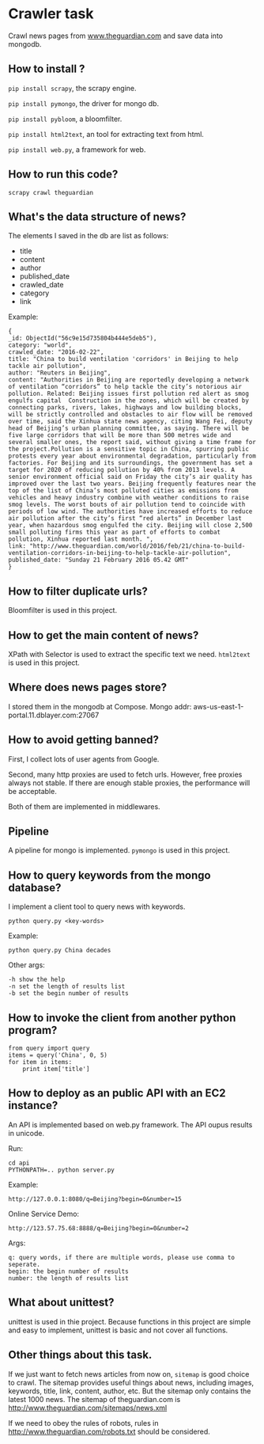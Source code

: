 # Crawler task 

Crawl news pages from www.theguardian.com and save data into mongodb.

## How to install ?

`pip install scrapy`, the scrapy engine.

`pip install pymongo`, the driver for mongo db.

`pip install pybloom`, a bloomfilter.

`pip install html2text`, an tool for extracting text from html.

`pip install web.py`, a framework for web.

## How to run this code?

`scrapy crawl theguardian`

## What's the data structure of news?
The elements I saved in the db are list as follows:

* title
* content
* author
* published_date
* crawled_date
* category
* link

Example:

    {
    _id: ObjectId("56c9e15d735804b444e5deb5"),
    category: "world",
    crawled_date: "2016-02-22",
    title: "China to build ventilation 'corridors' in Beijing to help tackle air pollution",
    author: "Reuters in Beijing",
    content: "Authorities in Beijing are reportedly developing a network of ventilation “corridors” to help tackle the city’s notorious air pollution. Related: Beijing issues first pollution red alert as smog engulfs capital  Construction in the zones, which will be created by connecting parks, rivers, lakes, highways and low building blocks, will be strictly controlled and obstacles to air flow will be removed over time, said the Xinhua state news agency, citing Wang Fei, deputy head of Beijing’s urban planning committee, as saying. There will be five large corridors that will be more than 500 metres wide and several smaller ones, the report said, without giving a time frame for the project.Pollution is a sensitive topic in China, spurring public protests every year about environmental degradation, particularly from factories. For Beijing and its surroundings, the government has set a target for 2020 of reducing pollution by 40% from 2013 levels. A senior environment official said on Friday the city’s air quality has improved over the last two years. Beijing frequently features near the top of the list of China’s most polluted cities as emissions from vehicles and heavy industry combine with weather conditions to raise smog levels. The worst bouts of air pollution tend to coincide with periods of low wind. The authorities have increased efforts to reduce air pollution after the city’s first “red alerts” in December last year, when hazardous smog engulfed the city. Beijing will close 2,500 small polluting firms this year as part of efforts to combat pollution, Xinhua reported last month. ",
    link: "http://www.theguardian.com/world/2016/feb/21/china-to-build-ventilation-corridors-in-beijing-to-help-tackle-air-pollution",
    published_date: "Sunday 21 February 2016 05.42 GMT"
    }

## How to filter duplicate urls?
Bloomfilter is used in this project.

## How to get the main content of news?
XPath with Selector is used to extract the specific text we need.
`html2text` is used in this project.

## Where does news pages store?
I stored them in the mongodb at Compose.
Mongo addr: aws-us-east-1-portal.11.dblayer.com:27067

## How to avoid getting banned?

First, I collect lots of user agents from Google.

Second, many http proxies are used to fetch urls. However, free proxies always not stable. If there are enough stable proxies, the performance will be acceptable.

Both of them are implemented in middlewares.

    
## Pipeline
A pipeline for mongo is implemented.
`pymongo` is used in this project.


## How to query keywords from the mongo database?
I implement a client tool to query news with keywords.

`python query.py <key-words>`

Example:

    python query.py China decades
    
Other args:
    
    -h show the help
    -n set the length of results list
    -b set the begin number of results
    
## How to invoke the client from another python program?

    from query import query
    items = query('China', 0, 5)
    for item in items:
        print item['title']

## How to deploy as an public API with an EC2 instance?
An API is implemented based on web.py framework.
The API oupus results in unicode.

Run:
    
    cd api
    PYTHONPATH=.. python server.py

Example:
    
    http://127.0.0.1:8080/q=Beijing?begin=0&number=15

Online Service Demo:

    http://123.57.75.68:8888/q=Beijing?begin=0&number=2
    
Args:
    
    q: query words, if there are multiple words, please use comma to seperate.
    begin: the begin number of results
    number: the length of results list

## What about unittest?
unittest is used in thie project.
Because functions in this project are simple and easy to implement, unittest is basic and not cover all functions.

## Other things about this task.
If we just want to fetch news articles from now on, `sitemap` is good choice to crawl.
The sitemap provides useful things about news, including images, keywords, title, link, content, author, etc.
But the sitemap only contains the latest 1000 news.
The sitemap of theguardian.com is http://www.theguardian.com/sitemaps/news.xml

If we need to obey the rules of robots, rules in http://www.theguardian.com/robots.txt should be considered.

